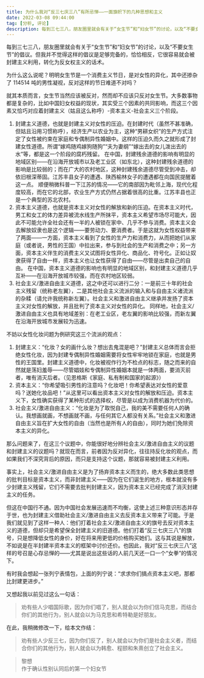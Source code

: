 ```yaml
---
title: 为什么我对“反三七庆三八”有所忌惮——一面旗帜下的几种思想和主义
date: 2022-03-08 09:44:00
tag: [分析, 评论]
description: 每到三七三八，朋友圈里就会有关于“女生节”和“妇女节”的讨论，以及“不要女生节”的倡议。但我并不觉得这样的倡议是足够完备的，恰恰相反，它很容易就会被封建主义利用，转化为反女权主义的话术。
---
```


每到三七三八，朋友圈里就会有关于“女生节”和“妇女节”的讨论，以及“不要女生节”的倡议。但我并不觉得这样的倡议是足够完备的，恰恰相反，它很容易就会被封建主义利用，转化为反女权主义的话术。

为什么这么说呢？明明女生节是一个消费主义节日，是对女性的异化，其中还掺杂了 114514 吨的男性凝视，反对这样的节日难道不对吗？

就其本质而言，女生节当然应该被反对，然而却不应该只反对女生节。大多数事物都是复杂的，比如中国妇女权益的现状，其实受三个因素的共同影响，而这三个因素又恰巧对应着封建主义（姑且这么称呼）-资本主义-社会主义三个阶段。

1. 封建主义道德，也就是封建主义对女性的压迫。在封建时代（虽然不甚准确，但姑且沿用习惯称呼），经济生产以农业为主，这种“男耕女织”的生产方式注定了女性被约束在家庭和专偶制异性婚姻中。这样的压迫久而久之就形成了封建女性道德。所谓“嫁鸡随鸡嫁狗随狗”“夫为妻纲”“嫁出去的女儿泼出去的水”等，都是这一个阶段的腐朽残留。
   在中国，封建残余道德的影响有明显的地域区别——在沿海开放城市以及老工业区（如东北），这种封建残余道德的影响是比较弱的；而在广大的农村地区，这种封建残余道德尽管受到冲击，却依旧根深蒂固。江苏丰县女子的遭遇、陕西榆林女子的遭遇都在向国民提醒着这一点。
   顺便稍微科普一下江苏的情况——它的南部因为毗邻上海，现代化程度较高，而在它的北部，农业生产方式仍然占据着很高的比重。江苏丰县也正是一个典型的苏北农村。
2. 资本主义道德，也就是资本主义对女性的解放和新的压迫。在资本主义时代，男工和女工的体力差异被流水线生产所抹平，资本主义希望市场尽可能大，因此不可能允许全社会还有一半的人被锁在家中、几乎不参与消费。资本主义会去解放奴隶也是这个逻辑——要劳动力、要消费者。于是这就为女性权益带来了两面——一方面，资本主义看到了女性的生产力和消费力，从而把她们从家庭（或者说，男性的王国）中拉出来，参与到社会的生产和消费之中；另一方面，资本主义伴生的消费主义又试图将女性异化、商品化、符号化。正如让奴隶获得了自由一样，资本主义也让女性获得了自由——尽管是出卖自己的自由。
   在中国，资本主义道德的影响也有明显的地域区别，和封建主义道德几乎互补——在沿海开放城市较强，而在农村地区较弱。
3. 社会主义/激进自由主义道德，这之中还可以进行二分：一是前三十年的社会主义残留（统称老左翼），二是其他社会主义流派的输入和与自由主义诸流派的杂糅（请允许我统称新左翼）。社会主义和激进自由主义继承并发扬了资本主义对女性的解放，并且批判了资本主义对女性的异化。
   同样地，社会主义/激进自由主义也具有地域差别：在老工业区，老左翼的影响比较强，而新左翼在沿海开放城市发展较为迅速。

不妨以女性化妆问题为例研究这三个流派的观点：

1. 封建主义：“化妆？女的画什么妆？想出去鬼混是吧？”封建主义总体而言会拒绝女性化妆，因为封建专偶制异性婚姻需要将女性牢牢地锁在家庭，也就是男性的王国里。封建主义道德中，化妆被视作行为不检点的标志，随之而来的自然就是荡妇羞辱——尽管娼妓和专偶制异性婚姻本就是一体两面，要消灭前者，唯有消灭后者。（见恩格斯《家庭、私有制和国家的起源》）
2. 资本主义：“你希望吸引男性的注意吗？化妆吧！你希望表达对女性的爱意吗？送她化妆品吧！”从这里可以看出资本主义对女性的解放和压迫。资本主义下，女性确实获得了某种形式的选择权，尽管是以成为消费机器为代价的。
3. 社会主义/激进自由主义：“化妆是为了取悦自己，我的美不需要任何人的确认。我想画就画，不想画就不画，与任何其它人都没有关系。”社会主义和激进自由主义旨在扩大女性的自由（当然也是所有人的自由），同时为她们免除资本主义的异化。

那么问题来了，在这三个议题中，你能很好地分辨社会主义/激进自由主义的议题和封建主义的议题吗？就现在而言，前者因为反对异化，往往持反化妆的观点，而如果我们不深究背后的原因，而只是支持这个议题，那就容易被封建主义利用。

事实上，社会主义/激进自由主义是为了扬弃资本主义而生的，绝大多数此类思想的批判目标是资本主义，而非封建主义——因为在它们诞生的地方，根本就没有多少封建主义残留，它们不需要去批判封建主义，因为资本主义已经完成了消灭封建主义的任务。

但这在中国行不通。因为中国社会发展迅速而不均衡，这使上述三种意识形态并存于世，也为封建主义借助社会主义/激进自由主义去反资本主义带来了可能。于是我们就见到了这样一种人：他们打着社会主义/激进自由主义的旗号去反对资本主义的道德，但却只是希望保全封建主义的旧道德。他们打着“反三七庆三八”的旗号，只是想降低女性的身价，好在将来用更低的价格购买她们。这与其说是解放，不如说是在半封建半资本主义的框架中讨价还价。也因此，我对“反三七庆三八”这样的号召是心存忌惮的——尤其是说出这些话的人前几天还一口一个“女拳”的情况下。

有时我会想起一张列宁表情包，上面的列宁说：“求求你们搞点资本主义吧，那都比封建更进步。”

又想起我以前见过这么一句话：

> 劝有些人少唱国际歌，因为你们唱了，别人就会以为你们信马克思，而结合你们的其他行为，别人就会以为马克思和希特勒是好朋友。

在此，我稍微修改一下，给本文作结：

> 劝有些人少反三七，因为你们反了，别人就会以为你们是社会主义者，而结合你们的其他行为，别人就会以为韩愈、程颐和朱熹创立了社会主义。

> 黎想  
> 作于确认性别认同后的第一个妇女节
